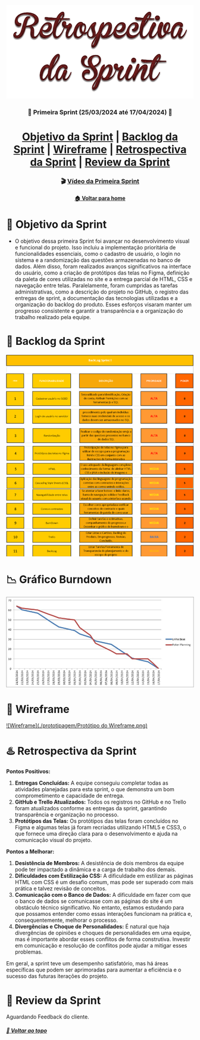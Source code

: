  <div  align="center">

[![Sprint Backlog](./Retrospectiva%20da%20Sprint.png)](./Retrospectiva%20da%20Sprint.png)

### :date: Primeira Sprint (25/03/2024 até 17/04/2024) :date:

</div>
<h1>
<div align="center"> 
<a  href="#dart-objetivo-da-sprint">Objetivo da Sprint</a> | <a  href="#triangular_flag_on_post-backlog-da-sprint">Backlog da Sprint</a> | <a  href="#page_facing_up-wireframe">Wireframe</a> | <a  href="#hotsprings-retrospectiva-da-sprint">Retrospectiva da Sprint</a> | <a  href="#pushpin-review-da-sprint">Review da Sprint</a>
</h1>
</div>

<div align="center">

### :clapper: [Vídeo da Primeira Sprint](https://www.youtube.com/watch?v=FN56CLTitO8)

</div>

<div align="center">

#### [ :house: Voltar para home](README.md)

</div>

# :dart: Objetivo da Sprint

- O objetivo dessa primeira Sprint foi avançar no desenvolvimento visual e funcional do projeto. Isso incluiu a implementação prioritária de funcionalidades essenciais, como o cadastro de usuário, o login no sistema e a randomização das questões armazenadas no banco de dados. Além disso, foram realizados avanços significativos na interface do usuário, como a criação de protótipos das telas no Figma, definição da paleta de cores utilizadas no site e a entrega parcial de HTML, CSS e navegação entre telas. Paralelamente, foram cumpridas as tarefas administrativas, como a descrição do projeto no GitHub, o registro das entregas de sprint, a documentação das tecnologias utilizadas e a organização do backlog do produto. Esses esforços visaram manter um progresso consistente e garantir a transparência e a organização do trabalho realizado pela equipe.

# :triangular_flag_on_post: Backlog da Sprint

[![Backlog da Sprint](./Golden%20Hive%20Solutions%20Backlog.PNG)](./Golden%20Hive%20Solutions%20Backlog.PNG)

# :chart_with_downwards_trend: Gráfico Burndown

[![Burndown Primeira Sprint](./Burndown%20Sprint%201.jpg)](./Burndown%20Sprint%201.jpg)

# :page_facing_up: Wireframe

[![Wireframe](./prototipagem/Protótipo do Wireframe.png)](https://www.figma.com/file/tEjptBqB0HKKHZAePffXuG/prototipagem-api-v2-ok?type=design&node-id=0-1&mode=design&t=gnRlBIMvnWQW3kTb-0)

# :hotsprings: Retrospectiva da Sprint

**Pontos Positivos:**
1. **Entregas Concluídas:** A equipe conseguiu completar todas as atividades planejadas para esta sprint, o que demonstra um bom comprometimento e capacidade de entrega.
2. **GitHub e Trello Atualizados:** Todos os registros no GitHub e no Trello foram atualizados conforme as entregas da sprint, garantindo transparência e organização no processo.
3. **Protótipos das Telas:** Os protótipos das telas foram concluídos no Figma e algumas telas já foram recriadas utilizando HTML5 e CSS3, o que fornece uma direção clara para o desenvolvimento e ajuda na comunicação visual do projeto.

**Pontos a Melhorar:**
1. **Desistência de Membros:** A desistência de dois membros da equipe pode ter impactado a dinâmica e a carga de trabalho dos demais.
2. **Dificuldades com Estilização CSS:** A dificuldade em estilizar as páginas HTML com CSS é um desafio comum, mas pode ser superado com mais prática e talvez revisão de conceitos.
3. **Comunicação com o Banco de Dados:** A dificuldade em fazer com que o banco de dados se comunicasse com as páginas do site é um obstáculo técnico significativo. No entanto, estamos estudando para que possamos entender como essas interações funcionam na prática e, consequentemente, melhorar o processo.
4. **Divergências e Choque de Personalidades:** É natural que haja divergências de opiniões e choques de personalidades em uma equipe, mas é importante abordar esses conflitos de forma construtiva. Investir em comunicação e resolução de conflitos pode ajudar a mitigar esses problemas.

Em geral, a sprint teve um desempenho satisfatório, mas há áreas específicas que podem ser aprimoradas para aumentar a eficiência e o sucesso das futuras iterações do projeto.

# :pushpin: Review da Sprint

Aguardando Feedback do cliente.

##### [:rocket: Voltar ao topo ](#dart-objetivo-da-sprint)